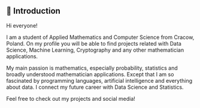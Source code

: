 ## 👋 Introduction
Hi everyone! 

I am a student of Applied Mathematics and Computer Science from Cracow, Poland. On my profile you will be able to find projects related with Data Science, Machine Learning, Cryptography and any other mathematician applications. 

My main passion is mathematics, especially probability, statistics and broadly understood mathematician applications. Except that I am so fascinated by programming languages, artificial intelligence and everything about data. I connect my future career with Data Science and Statistics.

Feel free to check out my projects and social media!
